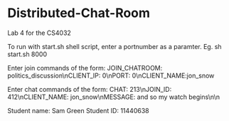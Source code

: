 # Distributed-Chat-Room
Lab 4 for the CS4032

To run with start.sh shell script, enter a portnumber as  a paramter.
Eg. sh start.sh 8000

Enter join commands of the form:
JOIN_CHATROOM: politics_discussion\nCLIENT_IP: 0\nPORT: 0\nCLIENT_NAME:jon_snow

Enter chat commands of the form:
CHAT: 213\nJOIN_ID: 412\nCLIENT_NAME: jon_snow\nMESSAGE: and so my watch begins\n\n



Student name: Sam Green
Student ID: 11440638

